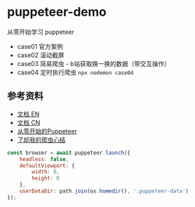 # puppeteer-demo
从零开始学习 puppeteer

- case01 官方案例
- case02 滚动截屏
- case03 简易爬虫 - b站获取换一换的数据（带交互操作）
- case04 定时执行爬虫 `npx nodemon case04`

## 参考资料
- [文档 EN](https://pptr.dev/)
- [文档 CN](https://puppeteer.bootcss.com/)
- [从零开始的Puppeteer](https://juejin.cn/post/7224137483297177659)
- [了却我的爬虫心结](https://juejin.cn/post/7235137314401157180)

```js
const browser = await puppeteer.launch({
    headless: false,
    defaultViewport: {
        width: 0,
        height: 0
    },
    userDataDir: path.join(os.homedir(), '.puppeteer-data')
});

```